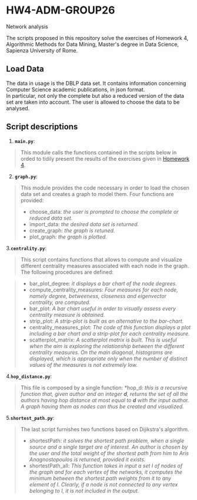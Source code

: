 # HW4-ADM-GROUP26
Network analysis

The scripts proposed in this repository solve the exercises of Homework 4, Algorithmic Methods for Data Mining, Master's degree in Data Science, Sapienza University of Rome. 

## Load Data

The data in usage is the DBLP data set. It contains information concerning Computer Science academic publications, in json format.  
In particular, not only the complete but also a reduced version of the data set are taken into account. 
The user is allowed to choose the data to be analysed. 

## Script descriptions

1. __`main.py`__:
> This module calls the functions contained in the scripts below in orded to tidily present the results of the exercises given in 
[Homework 4](http://aris.me/contents/teaching/data-mining-ds-2017/homeworks/homework4.pdf).

2. __`graph.py`__:
> This module provides the code necessary in order to load the chosen data set and creates a graph to model them. 
>	Four functions are provided:
>  * choose_data: *the user is prompted to choose the complete or reduced data set.*
>  * import_data: *the desired data set is returned.*
>  * create_graph: *the graph is retuned.*
>  * plot_graph: *the graph is plotted.*

3.__`centrality.py`__:
> This script contains functions that allows to compute and visualize different centrality measures associated with each node in the 
> graph. The following procedures are defined:

>* bar_plot_degree: *it displays a bar chart of the node degrees.*
>* compute_centrality_measures: *Four measures for each node, namely degree, betweeness, closeness and eigenvector centrality, are computed.*
> * bar_plot: *A bar chart useful in order to visually assess every centrality measure is obtained.*
> * strip_plot: *A strip-plot is built as an alternative to the bar-chart.* 
> * centrality_measures_plot: *The code of this function displays a plot including a bar chart and a strip-plot for each centrality measure.*
> * scatterplot_matrix: *A scatterplot matrix is built. This is useful when the aim is exploring the relationship between the different centrality measures. On the main diagonal, histograms are displayed, which is appropriate only when the number of distinct values of the measures is not extremely low.*

4.__`hop_distance.py`__:
> This file is composed by a single function: 
> *hop_d: *this is a recursive function that, given author and an integer **_d_**, returns the set of all the authors having hop distance at most equal to **_d_** with the input author. A graph having them as nodes can thus be created and visualized.*

5.__`shortest_path.py`__:
> The last script furnishes two functions based on Dijikstra's algorithm.
> * shortestPath: *it solves the shortest path problem, when a single source and a single target are of interest. An author is chosen by the user and the total weight of the shortest path from him to Aris Anagnostopoulos is returned, provided it exists.* 
> * shortestPath_all: *This function takes in input a set I of nodes of the graph and for each vertex of the networks, it computes the minimum between the shortest path weights from it to any element of I. Clearly, if a node is not connected to any vertex belonging to I, it is not included in the output.*

